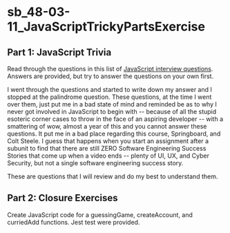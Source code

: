 # sb_48-03-11_JavaScriptTrickyPartsExercise

## Part 1: JavaScript Trivia

Read through the questions in this list of [JavaScript interview questions](https://www.toptal.com/javascript/interview-questions). Answers are provided, but try to answer the questions on your own first.

I went through the questions and started to write down my answer and I stopped at the palindrome question. These questions, at the time I went over them, just put me in a bad state of mind and reminded be as to why I never got involved in JavaScript to begin with -- because of all the stupid esoteric corner cases to throw in the face of an aspiring developer -- with a smattering of wow, almost a year of this and you cannot answer these questions. It put me in a bad place regarding this course, Springboard, and Colt Steele. I guess that happens when you start an assignment after a subunit to find that there are still ZERO Software Engineering Success Stories that come up when a video ends -- plenty of UI, UX, and Cyber Security, but not a single software engineering success story.  

These are questions that I will review and do my best to understand them.

## Part 2: Closure Exercises

Create JavaScript code for a guessingGame, createAccount, and curriedAdd functions. Jest test were provided.

